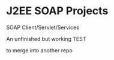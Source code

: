 J2EE SOAP Projects
===============
SOAP Client/Servlet/Services

An unfinished but working TEST

to merge into another repo
